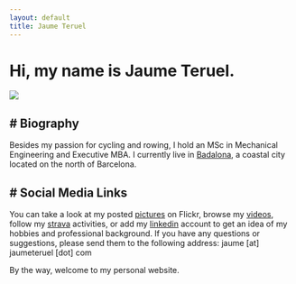 ```yaml
---
layout: default
title: Jaume Teruel
---
```

# Hi, my name is Jaume Teruel.

![][1]

## # Biography

Besides my passion for cycling and rowing, I hold an MSc in Mechanical Engineering and Executive MBA. I currently live in [Badalona][6], a coastal city located on the north of Barcelona.

## # Social Media Links

You can take a look at my posted [pictures][3] on Flickr, browse my [videos][4], follow my [strava][8] activities, or add my [linkedin][5] account to get an idea of my hobbies and professional background. If you have any questions or suggestions, please send them to the following address: jaume [at] jaumeteruel [dot] com  

By the way, welcome to my personal website.  


   [1]: /images/jaumeteruel_square.png
   [2]: http://www.lerion.com
   [3]: http://www.flickr.com/photos/lerion
   [4]: http://www.vimeo.com/lerion/videos
   [5]: http://es.linkedin.com/in/jaumeteruel
   [6]: https://en.wikipedia.org/wiki/Badalona
   [7]: http://joanteruel.com
   [8]: https://www.strava.com/athletes/61838131
